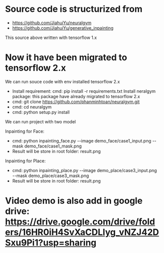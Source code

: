 # Source code is structurized from
- https://github.com/JiahuiYu/neuralgym
- https://github.com/JiahuiYu/generative_inpainting

This source above written with tensorflow 1.x

# Now it have been migrated to tensorflow 2.x
We can run souce code with env installed tensorflow 2.x
- Install requirement: cmd: pip install -r requirements.txt
Install neralgym package: this package have already migrated to tensorflow 2.x
- cmd: git clone https://github.com/phanminhtoan/neuralgym.git
- cmd: cd neuralgym
- cmd: python setup.py install

We can run project with two model

Inpainting for Face:
- cmd: python inpainting_face.py --image demo_face/case1_input.png --mask demo_face/case1_mask.png
- Result will be store in root folder: result.png

Inpainting for Place:
- cmd: python inpainting_place.py --image demo_place/case3_input.png --mask demo_place/case3_mask.png
- Result will be store in root folder: result.png

# Video demo is also add in google drive: https://drive.google.com/drive/folders/16HR0iH4SvXaCDLIyg_vNZJ42DSxu9Pi1?usp=sharing
